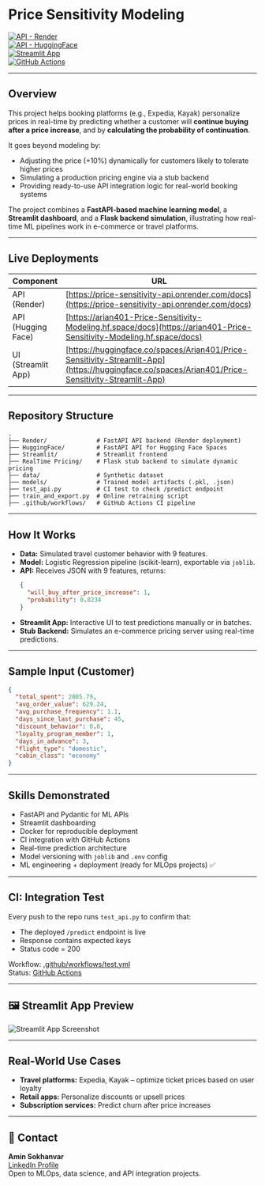 #  Price Sensitivity Modeling

[![API - Render](https://img.shields.io/badge/API%20(Render)-Live-blue)](https://price-sensitivity-api.onrender.com/docs)  
[![API - HuggingFace](https://img.shields.io/badge/API%20(HuggingFace)-Live-blue)](https://arian401-Price-Sensitivity-Modeling.hf.space/docs)  
[![Streamlit App](https://img.shields.io/badge/Streamlit%20App-Live-green)](https://huggingface.co/spaces/Arian401/Price-Sensitivity-Streamlit-App)  
[![GitHub Actions](https://github.com/arian401/Price-Sensitivity-Modeling/actions/workflows/test.yml/badge.svg)](https://github.com/arian401/Price-Sensitivity-Modeling/actions)

---

##  Overview

This project helps booking platforms (e.g., Expedia, Kayak) personalize prices in real-time by predicting whether a customer will **continue buying after a price increase**, and by **calculating the probability of continuation**.

It goes beyond modeling by:

- Adjusting the price (+10%) dynamically for customers likely to tolerate higher prices
- Simulating a production pricing engine via a stub backend
- Providing ready-to-use API integration logic for real-world booking systems

The project combines a **FastAPI-based machine learning model**, a **Streamlit dashboard**, and a **Flask backend simulation**, illustrating how real-time ML pipelines work in e-commerce or travel platforms.

---

##  Live Deployments

| Component         | URL                                                                 |
|------------------|----------------------------------------------------------------------|
| API (Render)      | [https://price-sensitivity-api.onrender.com/docs](https://price-sensitivity-api.onrender.com/docs) |
| API (Hugging Face)| [https://arian401-Price-Sensitivity-Modeling.hf.space/docs](https://arian401-Price-Sensitivity-Modeling.hf.space/docs) |
| UI (Streamlit App)| [https://huggingface.co/spaces/Arian401/Price-Sensitivity-Streamlit-App](https://huggingface.co/spaces/Arian401/Price-Sensitivity-Streamlit-App) |

---

##  Repository Structure

```
.
├── Render/              # FastAPI API backend (Render deployment)
├── HuggingFace/         # FastAPI API for Hugging Face Spaces
├── Streamlit/           # Streamlit frontend
├── RealTime Pricing/    # Flask stub backend to simulate dynamic pricing
├── data/                # Synthetic dataset
├── models/              # Trained model artifacts (.pkl, .json)
├── test_api.py          # CI test to check /predict endpoint
├── train_and_export.py  # Online retraining script
├── .github/workflows/   # GitHub Actions CI pipeline
```

---

##  How It Works

- **Data:** Simulated travel customer behavior with 9 features.
- **Model:** Logistic Regression pipeline (scikit-learn), exportable via `joblib`.
- **API:** Receives JSON with 9 features, returns:
  ```json
  {
    "will_buy_after_price_increase": 1,
    "probability": 0.8234
  }
  ```
- **Streamlit App:** Interactive UI to test predictions manually or in batches.
- **Stub Backend:** Simulates an e-commerce pricing server using real-time predictions.

---

##  Sample Input (Customer)

```json
{
  "total_spent": 2005.79,
  "avg_order_value": 629.24,
  "avg_purchase_frequency": 1.1,
  "days_since_last_purchase": 45,
  "discount_behavior": 0.0,
  "loyalty_program_member": 1,
  "days_in_advance": 3,
  "flight_type": "domestic",
  "cabin_class": "economy"
}
```

---

##  Skills Demonstrated

- FastAPI and Pydantic for ML APIs  
- Streamlit dashboarding  
- Docker for reproducible deployment  
- CI integration with GitHub Actions  
- Real-time prediction architecture  
- Model versioning with `joblib` and `.env` config  
- ML engineering + deployment (ready for MLOps projects) ✅

---

##  CI: Integration Test

Every push to the repo runs `test_api.py` to confirm that:
- The deployed `/predict` endpoint is live
- Response contains expected keys
- Status code = 200

Workflow: [.github/workflows/test.yml](.github/workflows/test.yml)  
Status: [GitHub Actions](https://github.com/arian401/Price-Sensitivity-Modeling/actions)

---

## 🖼️ Streamlit App Preview

![Streamlit App Screenshot](https://huggingface.co/spaces/Arian401/Price-Sensitivity-Streamlit-App/resolve/main/streamlit_screenshot.png)

---

##  Real-World Use Cases

- **Travel platforms:** Expedia, Kayak – optimize ticket prices based on user loyalty
- **Retail apps:** Personalize discounts or upsell prices
- **Subscription services:** Predict churn after price increases

---

## 📩 Contact

**Amin Sokhanvar**  
[LinkedIn Profile](https://www.linkedin.com/in/amin-sokhanvar/)  
Open to MLOps, data science, and API integration projects.
